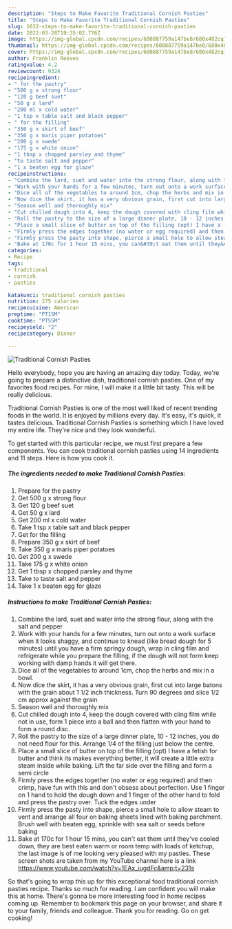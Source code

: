 ```yaml
---
description: "Steps to Make Favorite Traditional Cornish Pasties"
title: "Steps to Make Favorite Traditional Cornish Pasties"
slug: 1632-steps-to-make-favorite-traditional-cornish-pasties
date: 2022-03-28T19:35:02.776Z
image: https://img-global.cpcdn.com/recipes/600887759a147be8/680x482cq70/traditional-cornish-pasties-recipe-main-photo.jpg
thumbnail: https://img-global.cpcdn.com/recipes/600887759a147be8/680x482cq70/traditional-cornish-pasties-recipe-main-photo.jpg
cover: https://img-global.cpcdn.com/recipes/600887759a147be8/680x482cq70/traditional-cornish-pasties-recipe-main-photo.jpg
author: Franklin Reeves
ratingvalue: 4.2
reviewcount: 9324
recipeingredient:
- " for the pastry"
- "500 g x strong flour"
- "120 g beef suet"
- "50 g x lard"
- "200 ml x cold water"
- "1 tsp x table salt and black pepper"
- " for the filling"
- "350 g x skirt of beef"
- "350 g x maris piper potatoes"
- "200 g x swede"
- "175 g x white onion"
- "1 tbsp x chopped parsley and thyme"
- "to taste salt and pepper"
- "1 x beaten egg for glaze"
recipeinstructions:
- "Combine the lard, suet and water into the strong flour, along with the salt and pepper"
- "Work with your hands for a few minutes, turn out onto a work surface when it looks shaggy, and continue to knead (like bread dough for 5 minutes) until you have a firm springy dough, wrap in cling film and refrigerate while you prepare the filling, if the dough will not form keep working with damp hands it will get there."
- "Dice all of the vegetables to around 1cm, chop the herbs and mix in a bowl."
- "Now dice the skirt, it has a very obvious grain, first cut into large batons with the grain about 1 1/2 inch thickness. Turn 90 degrees and slice 1/2 cm approx against the grain"
- "Season well and thoroughly mix"
- "Cut chilled dough into 4, keep the dough covered with cling film while not in use, form 1 piece into a ball and then flatten with your hand to form a round disc."
- "Roll the pastry to the size of a large dinner plate, 10 - 12 inches, you do not need flour for this. Arrange 1/4 of the filling just below the centre."
- "Place a small slice of butter on top of the filling (opt) I have a fetish for butter and think its makes everything better, it will create a little extra steam inside while baking. Lift the far side over the filling and form a semi circle"
- "Firmly press the edges together (no water or egg required) and then crimp, have fun with this and don&#39;t obsess about perfection. Use 1 finger on 1 hand to hold the dough down and 1 finger of the other hand to fold and press the pastry over. Tuck the edges under"
- "Firmly press the pasty into shape, pierce a small hole to allow steam to vent and arrange all four on baking sheets lined with baking parchment. Brush well with beaten egg, sprinkle with sea salt or seeds before baking"
- "Bake at 170c for 1 hour 15 mins, you can&#39;t eat them until they&#39;ve cooled down, they are best eaten warm or room temp with loads of ketchup, the last image is of me looking very pleased with my pasties. These screen shots are taken from my YouTube channel here is a link https://www.youtube.com/watch?v=1EAx_iugdFc&amp;t=231s"
categories:
- Recipe
tags:
- traditional
- cornish
- pasties

katakunci: traditional cornish pasties 
nutrition: 275 calories
recipecuisine: American
preptime: "PT15M"
cooktime: "PT55M"
recipeyield: "2"
recipecategory: Dinner

---
```



![Traditional Cornish Pasties](https://img-global.cpcdn.com/recipes/600887759a147be8/680x482cq70/traditional-cornish-pasties-recipe-main-photo.jpg)

Hello everybody, hope you are having an amazing day today. Today, we're going to prepare a distinctive dish, traditional cornish pasties. One of my favorites food recipes. For mine, I will make it a little bit tasty. This will be really delicious.

Traditional Cornish Pasties is one of the most well liked of recent trending foods in the world. It is enjoyed by millions every day. It's easy, it's quick, it tastes delicious. Traditional Cornish Pasties is something which I have loved my entire life. They're nice and they look wonderful.




To get started with this particular recipe, we must first prepare a few components. You can cook traditional cornish pasties using 14 ingredients and 11 steps. Here is how you cook it.

<!--inarticleads1-->

##### The ingredients needed to make Traditional Cornish Pasties:

1. Prepare  for the pastry
1. Get 500 g x strong flour
1. Get 120 g beef suet
1. Get 50 g x lard
1. Get 200 ml x cold water
1. Take 1 tsp x table salt and black pepper
1. Get  for the filling
1. Prepare 350 g x skirt of beef
1. Take 350 g x maris piper potatoes
1. Get 200 g x swede
1. Take 175 g x white onion
1. Get 1 tbsp x chopped parsley and thyme
1. Take to taste salt and pepper
1. Take 1 x beaten egg for glaze




<!--inarticleads2-->

##### Instructions to make Traditional Cornish Pasties:

1. Combine the lard, suet and water into the strong flour, along with the salt and pepper
1. Work with your hands for a few minutes, turn out onto a work surface when it looks shaggy, and continue to knead (like bread dough for 5 minutes) until you have a firm springy dough, wrap in cling film and refrigerate while you prepare the filling, if the dough will not form keep working with damp hands it will get there.
1. Dice all of the vegetables to around 1cm, chop the herbs and mix in a bowl.
1. Now dice the skirt, it has a very obvious grain, first cut into large batons with the grain about 1 1/2 inch thickness. Turn 90 degrees and slice 1/2 cm approx against the grain
1. Season well and thoroughly mix
1. Cut chilled dough into 4, keep the dough covered with cling film while not in use, form 1 piece into a ball and then flatten with your hand to form a round disc.
1. Roll the pastry to the size of a large dinner plate, 10 - 12 inches, you do not need flour for this. Arrange 1/4 of the filling just below the centre.
1. Place a small slice of butter on top of the filling (opt) I have a fetish for butter and think its makes everything better, it will create a little extra steam inside while baking. Lift the far side over the filling and form a semi circle
1. Firmly press the edges together (no water or egg required) and then crimp, have fun with this and don&#39;t obsess about perfection. Use 1 finger on 1 hand to hold the dough down and 1 finger of the other hand to fold and press the pastry over. Tuck the edges under
1. Firmly press the pasty into shape, pierce a small hole to allow steam to vent and arrange all four on baking sheets lined with baking parchment. Brush well with beaten egg, sprinkle with sea salt or seeds before baking
1. Bake at 170c for 1 hour 15 mins, you can&#39;t eat them until they&#39;ve cooled down, they are best eaten warm or room temp with loads of ketchup, the last image is of me looking very pleased with my pasties. These screen shots are taken from my YouTube channel here is a link https://www.youtube.com/watch?v=1EAx_iugdFc&amp;t=231s




So that's going to wrap this up for this exceptional food traditional cornish pasties recipe. Thanks so much for reading. I am confident you will make this at home. There's gonna be more interesting food in home recipes coming up. Remember to bookmark this page on your browser, and share it to your family, friends and colleague. Thank you for reading. Go on get cooking!

